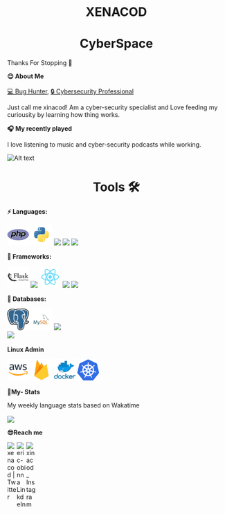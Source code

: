 <h1 align= "center"><b> XENACOD </b></h1>
<h1  align="center"> <b>CyberSpace </b> </h1>
<p align="center">

Thanks For Stopping 🤝

</p>
<p>
  
**😌 About Me**
<br>
<br/><a href="https://bugcrowd.com/xenacod">💻 Bug Hunter</a>, <a href="https://www.linkedin.com/in/eric-obinna/">🔒 Cybersecurity Professional</a></h2>

<p>Just call me xinacod! Am a cyber-security specialist and Love feeding my curiousity by learning how thing works.</p>
</p>

**🎧 My recently played**

<p> I love listening to music  and cyber-security podcasts while working.</p>

![Alt text](https://spotify-recently-played-readme.vercel.app/api?user=31p6gpajtjtftfvmclim5p62d5ey)



<h1 align= "center"><b>Tools 🛠</b></h1>

<p align="center">
</p>

**⚡️ Languages:**

<code><img height="50" src="https://raw.githubusercontent.com/github/explore/80688e429a7d4ef2fca1e82350fe8e3517d3494d/topics/php/php.png"></code>
<code><img height="50" src="https://raw.githubusercontent.com/github/explore/80688e429a7d4ef2fca1e82350fe8e3517d3494d/topics/python/python.png"></code>
<code><img height="50" src="https://user-images.githubusercontent.com/67270054/151716619-7e695f24-68f2-445e-999f-ac86bf128b04.jpg"></code>
<code><img height="50" src="https://user-images.githubusercontent.com/67270054/151716750-114b5d47-7518-4cb8-9853-bd3abf9886de.png"></code>
<code><img height="50" src="https://user-images.githubusercontent.com/67270054/151716984-043ee88d-2a35-4075-bde7-9c44f9d1821c.png"></code>


**🌱 Frameworks:**

<code><img height="50" src="https://raw.githubusercontent.com/github/explore/80688e429a7d4ef2fca1e82350fe8e3517d3494d/topics/flask/flask.png"></code>
<code><img height="50" src="https://user-images.githubusercontent.com/67270054/151717034-45ef9711-36f8-4c5f-a7fb-484419b816f2.png"></code>
<code><img height="50" src="https://raw.githubusercontent.com/github/explore/80688e429a7d4ef2fca1e82350fe8e3517d3494d/topics/react/react.png"></code>
<code><img height="50" src="https://user-images.githubusercontent.com/67270054/151717097-a1a4a621-9f8b-48a5-b8ab-dcf5bf489ac3.jpg"></code>
<code><img height="50" src="https://user-images.githubusercontent.com/67270054/151717141-e1ee22bc-74d5-485a-8312-c510ec52de9f.jpg"></code>


**🚀 Databases:**

<code><img height="50" src="https://raw.githubusercontent.com/github/explore/80688e429a7d4ef2fca1e82350fe8e3517d3494d/topics/postgresql/postgresql.png"></code>  <code><img height="50" src="https://raw.githubusercontent.com/github/explore/80688e429a7d4ef2fca1e82350fe8e3517d3494d/topics/mysql/mysql.png"></code> <code><img height="50" src="https://user-images.githubusercontent.com/67270054/151717205-97700a8e-3c79-48de-9518-1ac161c9d4e0.jpg"></code><code> <img height="50" src="https://user-images.githubusercontent.com/67270054/151717301-703b09b1-3b95-4f10-9534-37b4ceb3b48e.png"></code>



**Linux Admin**

<code><img height="50" src="https://raw.githubusercontent.com/github/explore/80688e429a7d4ef2fca1e82350fe8e3517d3494d/topics/aws/aws.png"></code>  <code><img height="50" src="https://raw.githubusercontent.com/github/explore/80688e429a7d4ef2fca1e82350fe8e3517d3494d/topics/firebase/firebase.png"></code>  <code><img height="50" src="https://raw.githubusercontent.com/github/explore/80688e429a7d4ef2fca1e82350fe8e3517d3494d/topics/docker/docker.png"></code>  <code><img height="50" src="https://raw.githubusercontent.com/github/explore/80688e429a7d4ef2fca1e82350fe8e3517d3494d/topics/kubernetes/kubernetes.png"></code>

**🎉My- Stats**

<p>My weekly language stats based on Wakatime</p>

<a href="https://github.com/xenacode-art">



  <img align="center" src="https://github-readme-stats.vercel.app/api/wakatime?username=xenacod" />

</a>


**😎Reach me**

<a href="https://twitter.com/xenacod">

  <img align="left" alt="xenacod | Twitter" width="22px" src="https://cdn.jsdelivr.net/npm/simple-icons@v3/icons/twitter.svg" />
</a>

<a href="https://www.linkedin.com/in/eric obinna">

  <img align="left" alt="eric-obinna  LinkdeIn" width="22px" src="https://cdn.jsdelivr.net/npm/simple-icons@v3/icons/linkedin.svg" />
</a>



<a href="https://www.instagram.com/xinacod_">
  <img align="left" alt="xinacod_ Instagram" width="22px" src="https://cdn.jsdelivr.net/npm/simple-icons@v3/icons/instagram.svg" />



</a>

